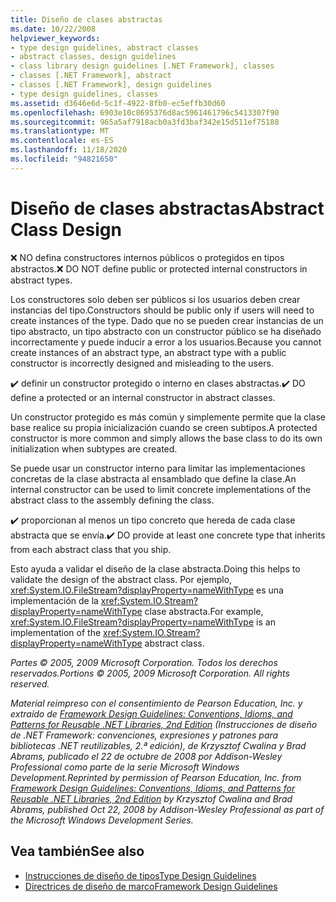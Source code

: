 ```yaml
---
title: Diseño de clases abstractas
ms.date: 10/22/2008
helpviewer_keywords:
- type design guidelines, abstract classes
- abstract classes, design guidelines
- class library design guidelines [.NET Framework], classes
- classes [.NET Framework], abstract
- classes [.NET Framework], design guidelines
- type design guidelines, classes
ms.assetid: d3646e6d-5c1f-4922-8fb0-ec5effb30d60
ms.openlocfilehash: 6903e10c8695376d8ac5961461796c5413307f90
ms.sourcegitcommit: 965a5af7918acb0a3fd3baf342e15d511ef75188
ms.translationtype: MT
ms.contentlocale: es-ES
ms.lasthandoff: 11/18/2020
ms.locfileid: "94821650"
---
```

# <a name="abstract-class-design"></a><span data-ttu-id="97343-102">Diseño de clases abstractas</span><span class="sxs-lookup"><span data-stu-id="97343-102">Abstract Class Design</span></span>

<span data-ttu-id="97343-103">❌ NO defina constructores internos públicos o protegidos en tipos abstractos.</span><span class="sxs-lookup"><span data-stu-id="97343-103">❌ DO NOT define public or protected internal constructors in abstract types.</span></span>

 <span data-ttu-id="97343-104">Los constructores solo deben ser públicos si los usuarios deben crear instancias del tipo.</span><span class="sxs-lookup"><span data-stu-id="97343-104">Constructors should be public only if users will need to create instances of the type.</span></span> <span data-ttu-id="97343-105">Dado que no se pueden crear instancias de un tipo abstracto, un tipo abstracto con un constructor público se ha diseñado incorrectamente y puede inducir a error a los usuarios.</span><span class="sxs-lookup"><span data-stu-id="97343-105">Because you cannot create instances of an abstract type, an abstract type with a public constructor is incorrectly designed and misleading to the users.</span></span>

 <span data-ttu-id="97343-106">✔️ definir un constructor protegido o interno en clases abstractas.</span><span class="sxs-lookup"><span data-stu-id="97343-106">✔️ DO define a protected or an internal constructor in abstract classes.</span></span>

 <span data-ttu-id="97343-107">Un constructor protegido es más común y simplemente permite que la clase base realice su propia inicialización cuando se creen subtipos.</span><span class="sxs-lookup"><span data-stu-id="97343-107">A protected constructor is more common and simply allows the base class to do its own initialization when subtypes are created.</span></span>

 <span data-ttu-id="97343-108">Se puede usar un constructor interno para limitar las implementaciones concretas de la clase abstracta al ensamblado que define la clase.</span><span class="sxs-lookup"><span data-stu-id="97343-108">An internal constructor can be used to limit concrete implementations of the abstract class to the assembly defining the class.</span></span>

 <span data-ttu-id="97343-109">✔️ proporcionan al menos un tipo concreto que hereda de cada clase abstracta que se envía.</span><span class="sxs-lookup"><span data-stu-id="97343-109">✔️ DO provide at least one concrete type that inherits from each abstract class that you ship.</span></span>

 <span data-ttu-id="97343-110">Esto ayuda a validar el diseño de la clase abstracta.</span><span class="sxs-lookup"><span data-stu-id="97343-110">Doing this helps to validate the design of the abstract class.</span></span> <span data-ttu-id="97343-111">Por ejemplo,  <xref:System.IO.FileStream?displayProperty=nameWithType> es una implementación de la <xref:System.IO.Stream?displayProperty=nameWithType> clase abstracta.</span><span class="sxs-lookup"><span data-stu-id="97343-111">For example,  <xref:System.IO.FileStream?displayProperty=nameWithType> is an implementation of the <xref:System.IO.Stream?displayProperty=nameWithType> abstract class.</span></span>

 <span data-ttu-id="97343-112">*Partes © 2005, 2009 Microsoft Corporation. Todos los derechos reservados.*</span><span class="sxs-lookup"><span data-stu-id="97343-112">*Portions © 2005, 2009 Microsoft Corporation. All rights reserved.*</span></span>

 <span data-ttu-id="97343-113">*Material reimpreso con el consentimiento de Pearson Education, Inc. y extraído de [Framework Design Guidelines: Conventions, Idioms, and Patterns for Reusable .NET Libraries, 2nd Edition](https://www.informit.com/store/framework-design-guidelines-conventions-idioms-and-9780321545619) (Instrucciones de diseño de .NET Framework: convenciones, expresiones y patrones para bibliotecas .NET reutilizables, 2.ª edición), de Krzysztof Cwalina y Brad Abrams, publicado el 22 de octubre de 2008 por Addison-Wesley Professional como parte de la serie Microsoft Windows Development.*</span><span class="sxs-lookup"><span data-stu-id="97343-113">*Reprinted by permission of Pearson Education, Inc. from [Framework Design Guidelines: Conventions, Idioms, and Patterns for Reusable .NET Libraries, 2nd Edition](https://www.informit.com/store/framework-design-guidelines-conventions-idioms-and-9780321545619) by Krzysztof Cwalina and Brad Abrams, published Oct 22, 2008 by Addison-Wesley Professional as part of the Microsoft Windows Development Series.*</span></span>

## <a name="see-also"></a><span data-ttu-id="97343-114">Vea también</span><span class="sxs-lookup"><span data-stu-id="97343-114">See also</span></span>

- [<span data-ttu-id="97343-115">Instrucciones de diseño de tipos</span><span class="sxs-lookup"><span data-stu-id="97343-115">Type Design Guidelines</span></span>](type.md)
- [<span data-ttu-id="97343-116">Directrices de diseño de marco</span><span class="sxs-lookup"><span data-stu-id="97343-116">Framework Design Guidelines</span></span>](index.md)
